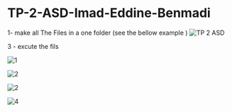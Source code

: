 # TP-2-ASD-Imad-Eddine-Benmadi


1- make all The Files in a one folder (see the bellow example )
![TP 2 ASD](https://user-images.githubusercontent.com/106430872/207297779-1b361e0f-08bd-4d0b-acf7-d258fad09e7d.png)

3 - excute the fils 

![1](https://user-images.githubusercontent.com/106430872/211683909-6a1f265c-fbe0-4516-9ac7-e5dce434f525.PNG)

![2](https://user-images.githubusercontent.com/106430872/211684326-b0dbe52f-a2e8-4f94-9550-7d9676dc496a.PNG)

![2](https://user-images.githubusercontent.com/106430872/211684078-d5651f63-dfda-4e45-997e-a00ed66c93ae.PNG)

![4](https://user-images.githubusercontent.com/106430872/211684530-7831298b-e62c-40ff-aa6d-dbe2a4aaecf6.PNG)
